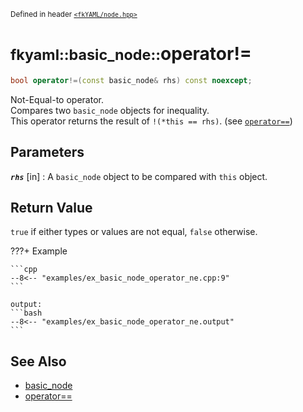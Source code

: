 <small>Defined in header [`<fkYAML/node.hpp>`](https://github.com/fktn-k/fkYAML/blob/develop/include/fkYAML/node.hpp)</small>

# <small>fkyaml::basic_node::</small>operator!=

```cpp
bool operator!=(const basic_node& rhs) const noexcept;
```

Not-Equal-to operator.  
Compares two `basic_node` objects for inequality.  
This operator returns the result of `!(*this == rhs)`. (see [`operator==`](operator_eq.md))

## **Parameters**

***`rhs`*** [in]
:   A `basic_node` object to be compared with `this` object.

## **Return Value**

`true` if either types or values are not equal, `false` otherwise.

???+ Example

    ```cpp
    --8<-- "examples/ex_basic_node_operator_ne.cpp:9"
    ```

    output:
    ```bash
    --8<-- "examples/ex_basic_node_operator_ne.output"
    ```

## **See Also**

* [basic_node](index.md)
* [operator==](operator_eq.md)
